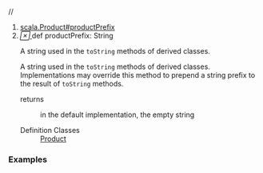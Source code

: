 //
<ol>
<li><a href="https://www.scala-lang.org/api/2.12.3/scala/collection/immutable/List.html#productPrefix:String">scala.Product#productPrefix</a></li>
<li name="scala.Product#productPrefix" visbl="pub" class="indented0 " data-isabs="false" fullcomment="yes" group="Ungrouped"> <a id="productPrefix:String"></a> <span class="permalink"> <a href="../../../scala/collection/immutable/List.html#productPrefix:String" title="Permalink"> <i class="material-icons"></i> </a> </span> <span class="modifier_kind"> <span class="modifier"></span> <span class="kind">def</span> </span> <span class="symbol"> <span class="name">productPrefix</span><span class="result">: <span class="extype" name="java.lang.String">String</span></span> </span> <p class="shortcomment cmt">A string used in the <code>toString</code> methods of derived classes.</p>
 <div class="fullcomment">
  <div class="comment cmt">
   <p>A string used in the <code>toString</code> methods of derived classes. Implementations may override this method to prepend a string prefix to the result of <code>toString</code> methods. </p>
  </div>
  <dl class="paramcmts block">
   <dt>
    returns
   </dt>
   <dd class="cmt">
    <p>in the default implementation, the empty string</p>
   </dd>
  </dl>
  <dl class="attributes block"> 
   <dt>
    Definition Classes
   </dt>
   <dd>
    <a href="../../Product.html" class="extype" name="scala.Product">Product</a>
   </dd>
  </dl>
 </div> </li>
        </ol>


### Examples



